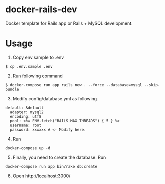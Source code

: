 # docker-rails-dev
Docker template for Rails app or Rails + MySQL development.

# Usage
1. Copy env.sample to .env
```
$ cp .env.sample .env
```
2. Run following command
```
$ docker-compose run app rails new . --force --database=mysql --skip-bundle
```
3. Modify config/database.yml as following
```
default: &default
  adapter: mysql2
  encoding: utf8
  pool: <%= ENV.fetch("RAILS_MAX_THREADS") { 5 } %>
  username: root
  password: xxxxxx # <- Modify here.
```
4. Run 
```
docker-compose up -d
```
5. Finally, you need to create the database. Run
```
docker-compose run app bin/rake db:create
```
6. Open http://localhost:3000/
